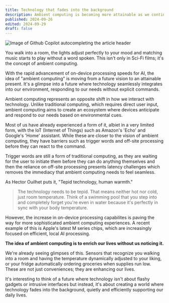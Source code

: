 ```yaml
---
title: Technology that fades into the background
description: Ambient computing is becoming more attainable as we continue to focus on on-device processing.
published: 2024-09-26
edited: 2024-09-29
draft: false
---
```


![Image of Github Copilot autocompleting the article header](/content/ambient-computing/ambient-computing.gif)

You walk into a room, the lights adjust perfectly to your mood and matching music starts to play without a word spoken. This isn't only in Sci-Fi films; it's the concept of ambient computing.

With the rapid advancement of on-device processing speeds for AI, the idea of "ambient computing" is moving from a future vision to an attainable present. It's a glimpse into a future where technology seamlessly integrates into our environment, responding to our needs without explicit commands.

Ambient computing represents an opposite shift in how we interact with technology. Unlike traditional computing, which requires direct user input, ambient computing aims to create an ecosystem where devices anticipate and respond to our needs based on environmental cues.

Most of us have already experienced a form of it, albiet in a very limited form, with the IoT (Internet of Things) such as Amazon's 'Echo' and Google's 'Home' assistant. While these are closer to the vision of ambient computing, they have barriers such as trigger words and off-site processing before they can react to the command.

Trigger words are still a form of traditional computing, as they are waiting for the user to initiate them before they can do anything themselves and then the reliance on off-site processing presents latency challenges which removes the immediacy that ambient computing needs to feel seamless.

As Hector Ouilhet puts it, "Tepid technology, human warmth."

> The technology needs to be tepid. That means neither hot nor cold, just room temperature. Think of a swimming pool that you step into and completely forget you're even in water because it's perfectly in sync with your body temperature.

However, the increase in on-device processing capabilites is paving the way for more sophisticated ambient computing experiences. A recent example of this is Apple's latest M series chips, which are increasingly focused on efficient, local AI processing.

**The idea of ambient computing is to enrich our lives without us noticing it.**

We're already seeing glimpses of this. Sensors that recognize you walking into a room and having the temperature dynamically adjusted to your liking, or your fridge automatically ordering groceries when supplies run low. These are not just conveniences; they are enhancing our lives.

It's interesting to think of a future where technology isn't about flashy gadgets or intrusive interfaces but instead, it's about creating a world where technology fades into the background, quietly and efficiently supporting our daily lives.
